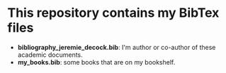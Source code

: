 # This repository contains my BibTex files

* **bibliography_jeremie_decock.bib**: I'm author or co-author of these academic documents.
* **my_books.bib**: some books that are on my bookshelf.

